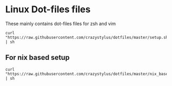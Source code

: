 # Linux Dot-files files
These mainly contains dot-files files for zsh and vim

```shell
curl "https://raw.githubusercontent.com/crazystylus/dotfiles/master/setup.sh" | sh
```

## For nix based setup
```shell
curl "https://raw.githubusercontent.com/crazystylus/dotfiles/master/nix_based_setup.sh" | sh
```

